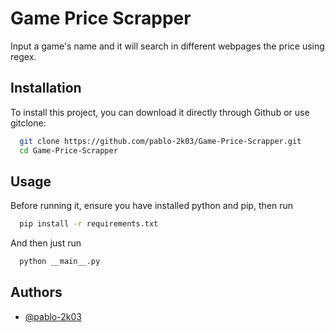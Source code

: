 
# Game Price Scrapper

Input a game's name and it will search in different webpages the price using regex.



## Installation

To install this project, you can download it directly through Github or use gitclone:

```bash
  git clone https://github.com/pablo-2k03/Game-Price-Scrapper.git 
  cd Game-Price-Scrapper
```


## Usage

Before running it, ensure you have installed python and pip, then run

```bash
  pip install -r requirements.txt
```

And then just run

```bash
  python __main__.py
```
    
## Authors

- [@pablo-2k03](https://www.github.com/pablo-2k03)
